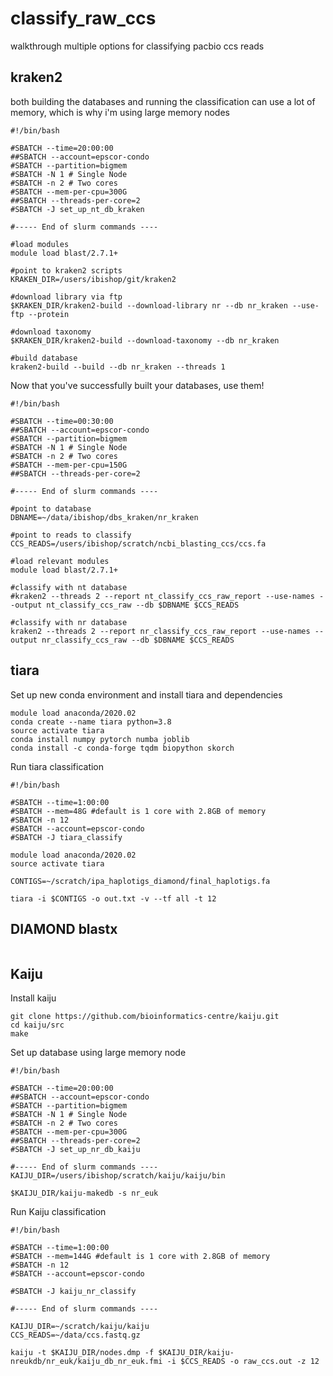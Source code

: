 # classify_raw_ccs
walkthrough multiple options for classifying pacbio ccs reads

## kraken2
both building the databases and running the classification can use a lot of memory, which is why i'm using large memory nodes

```
#!/bin/bash

#SBATCH --time=20:00:00
##SBATCH --account=epscor-condo
#SBATCH --partition=bigmem
#SBATCH -N 1 # Single Node
#SBATCH -n 2 # Two cores 
#SBATCH --mem-per-cpu=300G
##SBATCH --threads-per-core=2
#SBATCH -J set_up_nt_db_kraken

#----- End of slurm commands ----

#load modules
module load blast/2.7.1+

#point to kraken2 scripts
KRAKEN_DIR=/users/ibishop/git/kraken2

#download library via ftp
$KRAKEN_DIR/kraken2-build --download-library nr --db nr_kraken --use-ftp --protein

#download taxonomy
$KRAKEN_DIR/kraken2-build --download-taxonomy --db nr_kraken

#build database
kraken2-build --build --db nr_kraken --threads 1
```


Now that you've successfully built your databases, use them!
```
#!/bin/bash

#SBATCH --time=00:30:00
##SBATCH --account=epscor-condo
#SBATCH --partition=bigmem
#SBATCH -N 1 # Single Node
#SBATCH -n 2 # Two cores 
#SBATCH --mem-per-cpu=150G
##SBATCH --threads-per-core=2

#----- End of slurm commands ----

#point to database
DBNAME=~/data/ibishop/dbs_kraken/nr_kraken

#point to reads to classify
CCS_READS=/users/ibishop/scratch/ncbi_blasting_ccs/ccs.fa

#load relevant modules 
module load blast/2.7.1+

#classify with nt database
#kraken2 --threads 2 --report nt_classify_ccs_raw_report --use-names --output nt_classify_ccs_raw --db $DBNAME $CCS_READS

#classify with nr database
kraken2 --threads 2 --report nr_classify_ccs_raw_report --use-names --output nr_classify_ccs_raw --db $DBNAME $CCS_READS
```


## tiara

Set up new conda environment and install tiara and dependencies
```
module load anaconda/2020.02
conda create --name tiara python=3.8
source activate tiara
conda install numpy pytorch numba joblib
conda install -c conda-forge tqdm biopython skorch
```

Run tiara classification
```
#!/bin/bash

#SBATCH --time=1:00:00
#SBATCH --mem=48G #default is 1 core with 2.8GB of memory
#SBATCH -n 12
#SBATCH --account=epscor-condo
#SBATCH -J tiara_classify

module load anaconda/2020.02
source activate tiara

CONTIGS=~/scratch/ipa_haplotigs_diamond/final_haplotigs.fa

tiara -i $CONTIGS -o out.txt -v --tf all -t 12
```


## DIAMOND blastx

```

```


## Kaiju
Install kaiju
```
git clone https://github.com/bioinformatics-centre/kaiju.git
cd kaiju/src
make
```

Set up database using large memory node
```
#!/bin/bash

#SBATCH --time=20:00:00
##SBATCH --account=epscor-condo
#SBATCH --partition=bigmem
#SBATCH -N 1 # Single Node
#SBATCH -n 2 # Two cores 
#SBATCH --mem-per-cpu=300G
##SBATCH --threads-per-core=2
#SBATCH -J set_up_nr_db_kaiju

#----- End of slurm commands ----
KAIJU_DIR=/users/ibishop/scratch/kaiju/kaiju/bin

$KAIJU_DIR/kaiju-makedb -s nr_euk
```

Run Kaiju classification
```
#!/bin/bash

#SBATCH --time=1:00:00
#SBATCH --mem=144G #default is 1 core with 2.8GB of memory
#SBATCH -n 12
#SBATCH --account=epscor-condo

#SBATCH -J kaiju_nr_classify

#----- End of slurm commands ----

KAIJU_DIR=~/scratch/kaiju/kaiju
CCS_READS=~/data/ccs.fastq.gz

kaiju -t $KAIJU_DIR/nodes.dmp -f $KAIJU_DIR/kaiju-nreukdb/nr_euk/kaiju_db_nr_euk.fmi -i $CCS_READS -o raw_ccs.out -z 12
```

